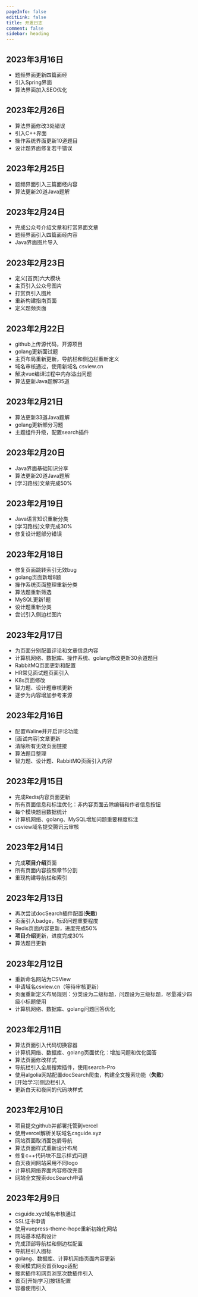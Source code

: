 ```yaml
---
pageInfo: false
editLink: false
title: 开发日志
comment: false
sidebar: heading
---
```


## 2023年3月16日

- 题频界面更新四篇面经
- 引入Spring界面
- 算法界面加入SEO优化

## 2023年2月26日

- 算法界面修改3处错误
- 引入C++界面
- 操作系统界面更新10道题目
- 设计题界面修复若干错误



## 2023年2月25日

- 题频界面引入三篇面经内容
- 算法更新20道Java题解



## 2023年2月24日

- 完成公众号介绍文章和打赏界面文章
- 题频界面引入四篇面经内容
- Java界面图片导入

## 2023年2月23日

- 定义[首页]六大模块
- 主页引入公众号图片
- 打赏页引入图片
- 重新构建指南页面
- 定义题频页面

## 2023年2月22日

- github上传源代码，开源项目
- golang更新面试题
- 主页布局重新更新，导航栏和侧边栏重新定义
- 域名审核通过，使用新域名 csview.cn
- 解决vue编译过程中内存溢出问题
- 算法更新Java题解35道

## 2023年2月21日

- 算法更新33道Java题解
- golang更新部分习题
- 主题组件升级，配置search插件



## 2023年2月20日

- Java界面基础知识分享
- 算法更新20道Java题解
- [学习路线]文章完成50%



## 2023年2月19日

- Java语言知识重新分类
- [学习路线]文章完成30%
- 修复设计题部分错误



## 2023年2月18日

- 修复页面跳转索引无效bug
- golang页面新增8题
- 操作系统页面整理重新分类
- 算法题重新筛选
- MySQL更新1题
- 设计题重新分类
- 尝试引入侧边栏图片



## 2023年2月17日

- 为页面分别配置评论和文章信息内容
- 计算机网络、数据库、操作系统、golang修改更新30余道题目
- RabbitMQ页面更新和配置
- HR常见面试题页面引入
- K8s页面修改
- 智力题、设计题审核更新
- 逐步为内容增加参考来源



## 2023年2月16日

- 配置Waline并开启评论功能
- [面试内容]文章更新
- 清除所有无效页面链接
- 算法题目整理
- 智力题、设计题、RabbitMQ页面引入内容



## 2023年2月15日

- 完成Redis内容页面更新
- 所有页面信息和标注优化：非内容页面去除编辑和作者信息按钮
- 每个模块题目数据统计
- 计算机网络、golang、MySQL增加问题重要程度标注
- csview域名提交腾讯云审核



## 2023年2月14日

- 完成**项目介绍**页面
- 所有页面内容按照章节分割
- 重现构建导航栏和索引



## 2023年2月13日

- 再次尝试docSearch插件配置(**失败**)
- 页面引入badge，标识问题重要程度
- Redis页面内容更新，进度完成50%
- **项目介绍**更新，进度完成30%
- 算法题目更新



## 2023年2月12日

- 重新命名网站为CSView
- 申请域名csview.cn（等待审核更新）
- 页面重新定义布局规则：分类设为二级标题，问题设为三级标题，尽量减少四级小标题使用
- 计算机网络、数据库、golang问题回答优化



## 2023年2月11日

- 算法页面引入代码切换容器
- 计算机网络、数据库、golang页面优化：增加问题和优化回答
- 算法页面修改样式
- 导航栏引入全局搜索插件，使用search-Pro
- 使用algolia网站配置docSearch爬虫，构建全文搜索功能（**失败**）
- [开始学习]侧边栏引入
- 更新白天和夜间的代码块样式

## 2023年2月10日

- 项目提交github并部署托管到vercel
- 使用vercel解析关联域名csguide.xyz
- 网站页面取消面包屑导航
- 算法页面样式重新设计布局
- 修复c++代码块不显示样式问题
- 白天夜间网站采用不同logo
- 计算机网络界面内容修改完善
- 网站全文搜索docSearch申请

## 2023年2月9日

- csguide.xyz域名审核通过
- SSL证书申请
- 使用vuepress-theme-hope重新初始化网站
- 网站基本结构设计
- 完成顶部导航栏和侧边栏配置
- 导航栏引入图标
- golang、数据库、计算机网络页面内容更新
- 夜间模式网页首页logo适配
- 搜索插件和网页浏览次数插件引入
- 首页[开始学习]按钮配置
- 容器使用引入